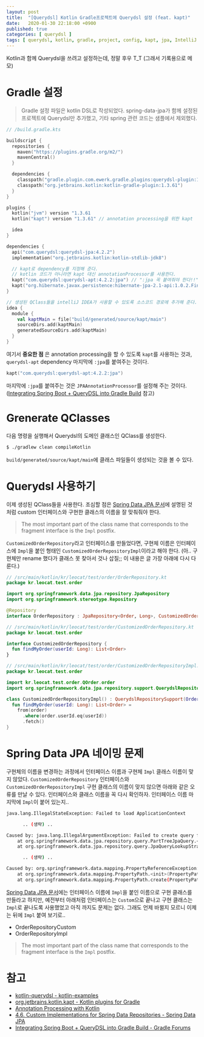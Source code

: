 ```yaml
---
layout: post
title:  "[Querydsl] Kotlin Gradle프로젝트에 Querydsl 설정 (feat. kapt)"
date:   2020-01-30 22:18:00 +0900
published: true
categories: [ querydsl ]
tags: [ querydsl, kotlin, gradle, project, config, kapt, jpa, IntelliJ ]
---
```


Kotlin과 함께 Querydsl을 쓰려고 설정하는데, 정말 후우 T_T (그래서 기록용으로 메모)


# Gradle 설정

> Gradle 설정 파일은 kotlin DSL로 작성되었다. spring-data-jpa가 함께 설정된 프로젝트에 Querydsl만 추가했고, 기타 spring 관련 코드는 샘플에서 제외했다.

```kotlin
// /build.gradle.kts

buildscript {
  repositories {
    maven("https://plugins.gradle.org/m2/")
    mavenCentral()
  }

  dependencies {
    classpath("gradle.plugin.com.ewerk.gradle.plugins:querydsl-plugin:1.0.10")
    classpath("org.jetbrains.kotlin:kotlin-gradle-plugin:1.3.61")
  }
}

plugins {
  kotlin("jvm") version "1.3.61
  kotlin("kapt") version "1.3.61" // annotation processing을 위한 kapt

  idea
}

dependencies {
  api("com.querydsl:querydsl-jpa:4.2.2")
  implementation("org.jetbrains.kotlin:kotlin-stdlib-jdk8")

  // kapt로 dependency를 지정해 준다.
  // kotlin 코드가 아니라면 kapt 대신 annotationProcessor를 사용한다.
  kapt("com.querydsl:querydsl-apt:4.2.2:jpa") // ":jpa 꼭 붙여줘야 한다!!"
  kapt("org.hibernate.javax.persistence:hibernate-jpa-2.1-api:1.0.2.Final")
}

// 생성된 QClass들을 intelliJ IDEA가 사용할 수 있도록 소스코드 경로에 추가해 준다.
idea {
  module {
    val kaptMain = file("build/generated/source/kapt/main")
    sourceDirs.add(kaptMain)
    generatedSourceDirs.add(kaptMain)
  }
}
```

여기서 **중요한 점** 은 annotation processing을 할 수 있도록 `kapt`를 사용하는 것과, `querydsl-apt` dependency 마지막에 `:jpa`를 붙여주는 것이다.

```kotlin
kapt("com.querydsl:querydsl-apt:4.2.2:jpa")
```

마지막에 `:jpa`를 붙여주는 것은 `JPAAnnotationProcessor`를 설정해 주는 것이다. ([Integrating Spring Boot + QueryDSL into Gradle Build](https://discuss.gradle.org/t/integrating-spring-boot-querydsl-into-gradle-build/15421/2) 참고)


# Grenerate QClasses

다음 명령을 실행해서 Querydsl의 도메인 클래스인 QClass를 생성한다.

```bash
$ ./gradlew clean compileKotlin
```

`build/generated/source/kapt/main`에 클래스 파일들이 생성되는 것을 볼 수 있다.


# Querydsl 사용하기

이제 생성된 QClass들을 사용한다. 조심할 점은 [Spring Data JPA 문서](https://docs.spring.io/spring-data/jpa/docs/2.2.2.RELEASE/reference/html/#repositories.custom-implementations)에 설명된 것 처럼 custom 인터페이스와 구현한 클래스의 이름을 잘 맞춰줘야 한다.

> The most important part of the class name that corresponds to the fragment interface is the `Impl` postfix.

`CustomizedOrderRepository`라고 인터페이스를 만들었다면, 구현체 이름은 인터페이스에 `Impl`을 붙인 형태인 `CustomizedOrderRepositoryImpl`이라고 해야 한다. (아.. 구현체만 rename 했다가 클래스 못 찾아서 것나 삽질;; 이 내용은 글 가장 아래에 다시 다룬다.)

```kotlin
// /src/main/kotlin/kr/leocat/test/order/OrderRepository.kt
package kr.leocat.test.order

import org.springframework.data.jpa.repository.JpaRepository
import org.springframework.stereotype.Repository

@Repository
interface OrderRepository : JpaRepository<Order, Long>, CustomizedOrderRepository
```

```kotlin
// /src/main/kotlin/kr/leocat/test/order/CustomizedOrderRepository.kt
package kr.leocat.test.order

interface CustomizedOrderRepository {
  fun findMyOrder(userId: Long): List<Order>
}
```

```kotlin
// /src/main/kotlin/kr/leocat/test/order/CustomizedOrderRepositoryImpl.kt
package kr.leocat.test.order

import kr.leocat.test.order.QOrder.order
import org.springframework.data.jpa.repository.support.QuerydslRepositorySupport

class CustomizedOrderRepositoryImpl() : QuerydslRepositorySupport(Order::class.java), CustomizedOrderRepository {
  fun findMyOrder(userId: Long): List<Order> =
    from(order)
      .where(order.userId.eq(userId))
      .fetch()
}
```


# Spring Data JPA 네이밍 문제

구현체의 이름을 변경하는 과정에서 인터페이스 이름과 구현체 `Impl` 클래스 이름이 맞지 않았다. `CustomizedOrderRepository` 인터페이스와 `CustomizedOrderRepositoryImpl` 구현 클래스의 이름이 맞지 않으면 아래와 같은 오류를 만날 수 있다. 인터페이스와 클래스 이름을 꼭 다시 확인하자. 인터페이스 이름 마지막에 `Impl`이 붙어 있는지..

```bash
java.lang.IllegalStateException: Failed to load ApplicationContext

      .. (생략) ..

Caused by: java.lang.IllegalArgumentException: Failed to create query for method public abstract java.util.List kr.leocat.test.order.CustomizedOrderRepository.findMyOrder(long)! No property findMyOrder found for type Order!
	at org.springframework.data.jpa.repository.query.PartTreeJpaQuery.<init>(PartTreeJpaQuery.java:102)
	at org.springframework.data.jpa.repository.query.JpaQueryLookupStrategy$CreateQueryLookupStrategy.resolveQuery(JpaQueryLookupStrategy.java:106)

      .. (생략) ..

Caused by: org.springframework.data.mapping.PropertyReferenceException: No property findMyOrder found for type Order!
	at org.springframework.data.mapping.PropertyPath.<init>(PropertyPath.java:94)
	at org.springframework.data.mapping.PropertyPath.create(PropertyPath.java:382)
```

[Spring Data JPA 문서](https://docs.spring.io/spring-data/jpa/docs/2.2.2.RELEASE/reference/html/#repositories.custom-implementations)에는 인터페이스 이름에 `Impl`을 붙인 이름으로 구현 클래스를 만들라고 하지만, 예전부터 아래처럼 인터페이스는 `Custom`으로 끝나고 구현 클래스는 `Impl`로 끝나도록 사용했었고 아직 까지도 문제는 없다. 그래도 언제 바뀔지 모르니 이제는 뒤에 `Impl` 붙여 보기로..

- OrderRepositoryCustom
- OrderRepositoryImpl

> The most important part of the class name that corresponds to the fragment interface is the `Impl` postfix.


# 참고

- [kotlin-querydsl - kotlin-examples](https://github.com/Kotlin/kotlin-examples/tree/master/gradle/kotlin-querydsl)
- [org.jetbrains.kotlin.kapt - Kotlin plugins for Gradle](https://plugins.gradle.org/plugin/org.jetbrains.kotlin.kapt)
- [Annotation Processing with Kotlin](https://kotlinlang.org/docs/reference/kapt.html)
- [4.6. Custom Implementations for Spring Data Repositories - Spring Data JPA](https://docs.spring.io/spring-data/jpa/docs/2.1.3.RELEASE/reference/html/#repositories.custom-implementations)
- [Integrating Spring Boot + QueryDSL into Gradle Build - Gradle Forums](https://discuss.gradle.org/t/integrating-spring-boot-querydsl-into-gradle-build/15421/2)

